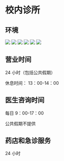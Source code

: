 # 校内诊所

## 环境

<div class="image-slide">
<img src="https://img.xmummap.com/11_b1_clinic_surd%20%281%29.webp" />
<img src="https://img.xmummap.com/11_b1_clinic_surd%20%282%29.webp" />
<img src="https://img.xmummap.com/11_b1_clinic_surd%20%283%29.webp" />
<img src="https://img.xmummap.com/11_b1_clinic_surd%20%284%29.webp" />
<img src="https://img.xmummap.com/11_b1_clinic_surd%20%285%29.webp" />
<img src="https://img.xmummap.com/11_b1_clinic_surd%20%286%29.webp" />

</div>

## 营业时间

24 小时（包括公共假期）

休息时间： 13：00-14：00

## 医生咨询时间

每日 9：00-17：00

公共假期不提供

## 药店和急诊服务

24 小时
